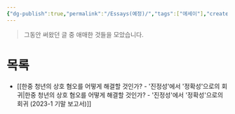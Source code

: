 ```yaml
---
{"dg-publish":true,"permalink":"/Essays(예정)/","tags":["에세이"],"created":"2024-02-08T15:32:39.848+09:00","updated":"2024-02-13T13:18:55.937+09:00"}
---
```


> 그동안 써왔던 글 중 애매한 것들을 모았습니다.

# 목록
+ [[한중 청년의 상호 혐오를 어떻게 해결할 것인가? - '진정성'에서 '정확성'으로의 회귀\|한중 청년의 상호 혐오를 어떻게 해결할 것인가? - '진정성'에서 '정확성'으로의 회귀 (2023-1 기말 보고서)]]